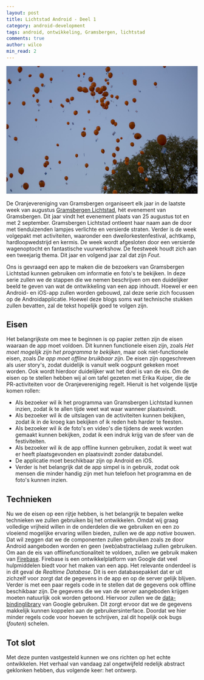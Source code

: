 ```yaml
---
layout: post
title: Lichtstad Android - Deel 1
category: android-development
tags: android, ontwikkeling, Gramsbergen, lichtstad
comments: true
author: wilco
min_read: 2
---
```


![Opening Gramsbergen Lichtstad](/assets/lichtstad-1.jpg)

De Oranjevereniging van Gramsbergen organiseert elk jaar in de laatste week van augustus [Gramsbergen Lichtstad](http://gramsbergen.nl/index.php/oranjevereniging/gramsbergen-lichtstad), hét evenement van Gramsbergen. Dit jaar  vindt het evenement plaats van 25 augustus tot en met 2 september.
Gramsbergen Lichtstad ontleent haar naam aan de door met tienduizenden lampjes verlichte en versierde straten. Verder is de week volgepakt met activiteiten, waaronder een dweilorkestenfestival, achtkamp, hardloopwedstrijd en kermis. De week wordt afgesloten door een versierde wagenoptocht en fantastische vuurwerkshow. De feestweek houdt zich aan een tweejarig thema. Dit jaar en volgend jaar zal dat zijn _Fout_.

Ons is gevraagd een app te maken die de bezoekers van Gramsbergen Lichtstad kunnen gebruiken om informatie en foto's te bekijken. In deze serie zullen we de stappen die we nemen beschrijven om een duidelijker beeld te geven van wat de ontwikkeling van een app inhoudt. Hoewel er een Android- en iOS-app zullen worden gebouwd, zal deze serie zich focussen op de Androidapplicatie. Hoewel deze blogs soms wat technische stukken zullen bevatten, zal de tekst hopelijk goed te volgen zijn.

## Eisen
Het belangrijkste om mee te beginnen is op papier zetten zijn de eisen waaraan de app moet voldoen. Dit kunnen functionele eisen zijn, zoals _Het moet mogelijk zijn het programma te bekijken_, maar ook niet-functionele eisen, zoals _De app moet offline bruikbaar zijn_. De eisen zijn opgeschreven als user story's, zodat duidelijk is vanuit welk oogpunt gekeken moet worden. Ook wordt hierdoor duidelijker wat het doel is van de eis. Om de eisen op te stellen hebben wij al om tafel gezeten met Erika Kuiper, die de PR-activiteiten voor de Oranjevereniging regelt. 
Hieruit is het volgende lijstje komen rollen:
* Als bezoeker wil ik het programma van Gramsbergen Lichtstad kunnen inzien, zodat ik te allen tijde weet wat waar wanneer plaatsvindt.
* Als bezoeker wil ik de uitslagen van de activiteiten kunnen bekijken, zodat ik in de kroeg kan bekijken of ik reden heb harder te feesten.
* Als bezoeker wil ik de foto's en video's die tijdens de week worden gemaakt kunnen bekijken, zodat ik een indruk krijg van de sfeer van de festiviteiten.
* Als bezoeker wil ik de app offline kunnen gebruiken, zodat ik weet wat er heeft plaatsgevonden en plaatsvindt zonder databundel.
* De applicatie moet beschikbaar zijn op Android en iOS.
* Verder is het belangrijk dat de app simpel is in gebruik, zodat ook mensen die minder handig zijn met hun telefoon het programma en de foto's kunnen inzien.

## Technieken
Nu we de eisen op een rijtje hebben, is het belangrijk te bepalen welke technieken we zullen gebruiken bij het ontwikkelen. Omdat wij graag volledige vrijheid willen in de onderdelen die we gebruiken en een zo vloeiend mogelijke ervaring willen bieden, zullen we de app _native_ bouwen. Dat wil zeggen dat we de componenten zullen gebruiken zoals ze door Android aangeboden worden en geen (web)abstractielaag zullen gebruiken.
Om aan de eis van offlinefunctionaliteit te voldoen, zullen we gebruik maken van [Firebase](https://firebase.google.com). Firebase is een ontwikkelplatform van Google dat veel hulpmiddelen biedt voor het maken van een app. Het relevante onderdeel is in dit geval de _Realtime Database_. Dit is een databasepakket dat er uit zichzelf voor zorgt dat de gegevens in de app en op de server gelijk blijven. Verder is met een paar regels code in te stellen dat de gegevens ook offline beschikbaar zijn.
De gegevens die we van de server aangeboden krijgen moeten natuurlijk ook worden getoond. Hiervoor zullen we de [data-bindinglibrary](https://developer.android.com/topic/libraries/data-binding/index.html) van Google gebruiken. Dit zorgt ervoor dat we de gegevens makkelijk kunnen koppelen aan de gebruikersinterface. Doordat we hier minder regels code voor hoeven te schrijven, zal dit hopelijk ook bugs (_fouten_) schelen.

## Tot slot
Met deze punten vastgesteld kunnen we ons richten op het echte ontwikkelen. Het verhaal van vandaag zal ongetwijfeld redelijk abstract geklonken hebben, dus volgende keer: het ontwerp.